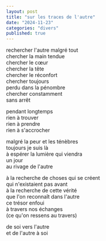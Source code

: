 ```yaml
---
layout: post
title: "sur les traces de l'autre"
date: "2024-11-23"
categories: "divers"
published: true
---
```


rechercher l'autre malgré tout  
chercher la main tendue  
chercher le cœur  
chercher la tête  
chercher le réconfort  
chercher toujours  
perdu dans la pénombre  
chercher constamment  
sans arrêt  

pendant longtemps  
rien à trouver  
rien à prendre  
rien à s'accrocher  

malgré la peur et les ténèbres  
toujours je suis là  
à espérer la lumière qui viendra  
un jour  
au rivage de l'autre  

à la recherche de choses qui se créent  
qui n'existaient pas avant  
à la recherche de cette vérité  
que l'on reconnaît dans l'autre   
ce trésor enfoui  
à travers nos échanges  
(ce qu'on ressens au travers)  

de soi vers l'autre  
et de l'autre à soi  
